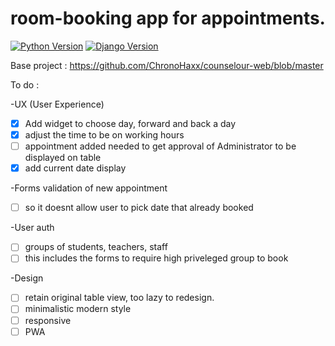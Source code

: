 # room-booking app for appointments.

[![Python Version](https://img.shields.io/badge/python-3.7-brightgreen.svg)](https://python.org)
[![Django Version](https://img.shields.io/badge/django-2.2.1-brightgreen.svg)](https://djangoproject.com)

Base project : https://github.com/ChronoHaxx/counselour-web/blob/master

To do :

-UX (User Experience)
  - [X] Add widget to choose day, forward and back a day
  - [X] adjust the time to be on working hours 
  - [ ] appointment added needed to get approval of Administrator to be displayed on table
  - [X] add current date display 

-Forms validation of new appointment
  - [ ] so it doesnt allow user to pick date that already booked 

-User auth
  - [ ] groups of students, teachers, staff 
  - [ ] this includes the forms to require high priveleged group to book 

-Design
  - [ ] retain original table view, too lazy to redesign.
  - [ ] minimalistic modern style 
  - [ ] responsive 
  - [ ] PWA
